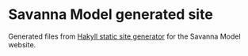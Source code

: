 # Savanna Model generated site

Generated files from [Hakyll static site generator](https://github.com/dmp1ce/savannamodel-hakyll) for the Savanna Model website.
